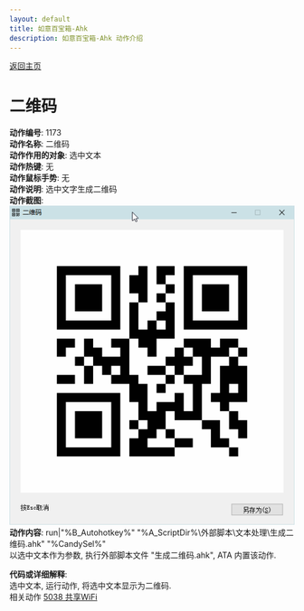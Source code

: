 ```yaml
---
layout: default
title: 如意百宝箱-Ahk
description: 如意百宝箱-Ahk 动作介绍
---
```


[返回主页](../index.md)

# [](#header-2) 二维码

**动作编号**: 1173  
**动作名称**: 二维码  
**动作作用的对象**: 选中文本  
**动作热键**: 无  
**动作鼠标手势**: 无  
**动作说明**: 选中文字生成二维码  
**动作截图**:  
  ![二维码](img1/1173.png)  
**动作内容**: run|"%B_Autohotkey%" "%A_ScriptDir%\外部脚本\文本处理\生成二维码.ahk" "%CandySel%"  
以选中文本作为参数, 执行外部脚本文件 "生成二维码.ahk", ATA 内置该动作.

**代码或详细解释**:  
选中文本, 运行动作, 将选中文本显示为二维码.  
相关动作 [5038 共享WiFi](5038.md)  